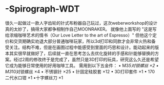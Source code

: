# -Spirograph-WDT
很久一起做过一款人字齿轮的针式布粉器自己玩过，这次weberworkshop的设计真的太妙了，搞得大家都争相制作自己MOONRAKER。 就像他上面写的 "这是写给浓缩咖啡艺术的情书（Our Love Letter to the art of Espresso）" 但他这个定价和交货期确实劝退大部分普通咖啡玩家，所以3d打印和同款才会非常火热和备受关注。结构不难，但是在画图过程中能感受到里面的巧思和设计。能动起来的版本其实很早就做好了，后续就一直在思考怎么去优化旋转的手感和针能够替换的方案。经过2周的修改终于是完成了，虽然只是3D打印的玩具，研究这么久还是希望它成为能够日常使用的好用咖啡工具。
需用到以下五金件：
	• M3*5对锁螺丝 ×2
	• M3*10对锁螺丝 ×4
	• 不锈钢针 ×25
	• 针固定硅胶套 ×12
	• 3D打印套件 ×1
	• 170二代水口钳 ×1
  •十字螺丝刀 ×1
